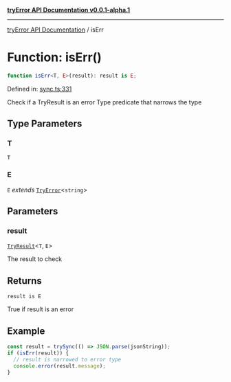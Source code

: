 [**tryError API Documentation v0.0.1-alpha.1**](../index.md)

---

[tryError API Documentation](../index.md) / isErr

# Function: isErr()

```ts
function isErr<T, E>(result): result is E;
```

Defined in: [sync.ts:331](https://github.com/oconnorjohnson/try-error/blob/e3ae0308069a4fba073f4543d527ad76373db795/src/sync.ts#L331)

Check if a TryResult is an error
Type predicate that narrows the type

## Type Parameters

### T

`T`

### E

`E` _extends_ [`TryError`](../interfaces/TryError.md)\<`string`\>

## Parameters

### result

[`TryResult`](../type-aliases/TryResult.md)\<`T`, `E`\>

The result to check

## Returns

`result is E`

True if result is an error

## Example

```typescript
const result = trySync(() => JSON.parse(jsonString));
if (isErr(result)) {
  // result is narrowed to error type
  console.error(result.message);
}
```
